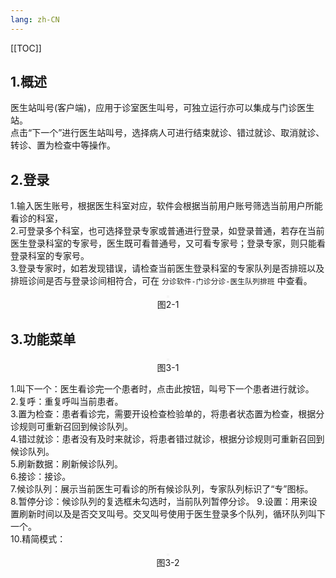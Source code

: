 ```yaml
---
lang: zh-CN
---
```


[[TOC]]

## 1.概述

医生站叫号(客户端)，应用于诊室医生叫号，可独立运行亦可以集成与门诊医生站。<br/>
点击“下一个”进行医生站叫号，选择病人可进行结束就诊、错过就诊、取消就诊、转诊、置为检查中等操作。

## 2.登录
1.输入医生账号，根据医生科室对应，软件会根据当前用户账号筛选当前用户所能看诊的科室，<br/>
2.可登录多个科室，也可选择登录专家或普通进行登录，如登录普通，若存在当前医生登录科室的专家号，医生既可看普通号，又可看专家号；登录专家，则只能看登录科室的专家号。<br/>
3.登录专家时，如若发现错误，请检查当前医生登录科室的专家队列是否排班以及排班诊间是否与登录诊间相符合，可在 `分诊软件-门诊分诊-医生队列排班` 中查看。

<div style="display:flex;flex-direction: column;justify-content: center;align-items: center; width: 100%;">
 <img style="border: 2px #f5f5f5 solid" src="/image/5.6img/叫号客户端-登录.png" alt="">
 <span>图2-1</span>
</div>

## 3.功能菜单

<div style="display:flex;flex-direction: column;justify-content: center;align-items: center; width: 100%;">
 <img style="border: 2px #f5f5f5 solid" src="/image/5.6img/叫号客户端-主页.png" alt="">
 <span>图3-1</span>
</div>

1.叫下一个：医生看诊完一个患者时，点击此按钮，叫号下一个患者进行就诊。<br/>
2.复呼：重复呼叫当前患者。<br/>
3.置为检查：患者看诊完，需要开设检查检验单的，将患者状态置为检查，根据分诊规则可重新召回到候诊队列。<br/>
4.错过就诊：患者没有及时来就诊，将患者错过就诊，根据分诊规则可重新召回到候诊队列。<br/>
5.刷新数据：刷新候诊队列。<br/>
6.接诊：接诊。<br/>
7.候诊队列：展示当前医生可看诊的所有候诊队列，专家队列标识了“专”图标。<br/>
8.暂停分诊：候诊队列的复选框未勾选时，当前队列暂停分诊。
9.设置：用来设置刷新时间以及是否交叉叫号。交叉叫号使用于医生登录多个队列，循环队列叫下一个。<br/>
10.精简模式：<br/>

<div style="display:flex;flex-direction: column;justify-content: center;align-items: center; width: 100%;">
 <img style="border: 2px #f5f5f5 solid" src="/image/5.6img/叫号客户端-精简模式.png" alt="">
 <span>图3-2</span>
</div>
